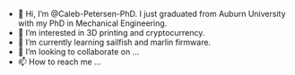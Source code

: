 - 👋 Hi, I’m @Caleb-Petersen-PhD.  I just graduated from Auburn University with my PhD in Mechanical Engineering.
- 👀 I’m interested in 3D printing and cryptocurrency.
- 🌱 I’m currently learning sailfish and marlin firmware.
- 💞️ I’m looking to collaborate on ...
- 📫 How to reach me ...

